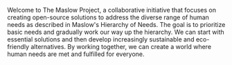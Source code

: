 Welcome to The Maslow Project, a collaborative initiative that focuses on creating open-source solutions to address the diverse range of human needs as described in Maslow's Hierarchy of Needs. The goal is to prioritize basic needs and gradually work our way up the hierarchy. We can start with essential solutions and then develop increasingly sustainable and eco-friendly alternatives. By working together, we can create a world where human needs are met and fulfilled for everyone.
